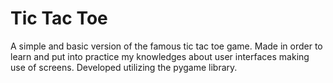 # Tic Tac Toe
A simple and basic version of the famous tic tac toe game.
Made in order to learn and put into practice my knowledges about user interfaces making use of screens.
Developed utilizing the pygame library.
